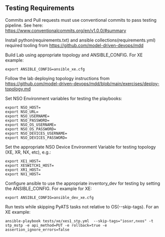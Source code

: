## Testing Requirements

Commits and Pull requests must use conventional commits to pass testing pipeline. See here: https://www.conventionalcommits.org/en/v1.0.0/#summary


Install python(requirements.txt) and ansible collections(requirements.yml) required tooling from https://github.com/model-driven-devops/mdd

Build Lab using appropriate topology and ANSIBLE_CONFIG. For XE example:
```
export ANSIBLE_CONFIG=ansible_xe.cfg
```
Follow the lab deploying topology instructions from https://github.com/model-driven-devops/mdd/blob/main/exercises/deploy-topology.md

Set NSO Environment variables for testing the playbooks:
```
export NSO_HOST=
export NSO_URL=
export NSO_USERNAME=
export NSO_PASSWORD=
export NSO_OS_USERNAME=
export NSO_OS_PASSWORD=
export NSO_DEVICES_USERNAME=
export NSO_DEVICES_PASSWORD=
```

Set the appropriate NSO Device Environment Variable for testing topology (XE, XR, NX, etc), e.g.:
```
export XE1_HOST=
export XESWITCH1_HOST=
export XR1_HOST=
export NX1_HOST=
```

Configure ansible to use the appropriate inventory_dev for testing by setting the ANSIBLE_CONFIG. For example for XE:
```
export ANSIBLE_CONFIG=ansible_dev_xe.cfg
```

Run tests while skipping PyATS tasks not relative to OS(--skip-tags). For an XE example:
```
ansible-playbook tests/xe/xes1_stp.yml  --skip-tags="iosxr,nxos" -t stp_mstp -e api_method=PUT -e rollback=true -e assertion_ignore_errors=false 
```